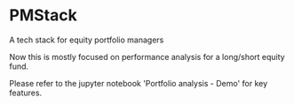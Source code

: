 # PMStack
A tech stack for equity portfolio managers

Now this is mostly focused on performance analysis for a long/short equity fund.

Please refer to the jupyter notebook 'Portfolio analysis - Demo' for key features.

